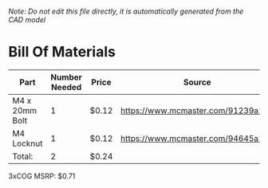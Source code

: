 ###### Note: Do not edit this file directly, it is automatically generated from the CAD model 
# Bill Of Materials 
 |Part|Number Needed|Price|Source| 
 |----|----------|-----|-----|
|M4 x 20mm Bolt|1|$0.12|https://www.mcmaster.com/91239a152|
|M4 Locknut|1|$0.12|https://www.mcmaster.com/94645a101|
|Total: |2|$0.24| |

 3xCOG MSRP: $0.71